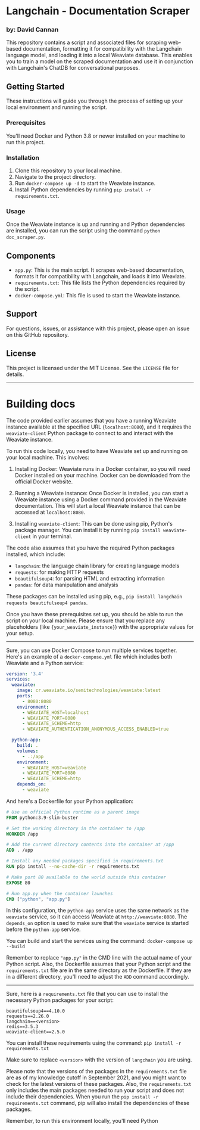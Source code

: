 # Langchain - Documentation Scraper
### by: David Cannan

This repository contains a script and associated files for scraping web-based documentation, formatting it for compatibility with the Langchain language model, and loading it into a local Weaviate database. This enables you to train a model on the scraped documentation and use it in conjunction with Langchain's ChatDB for conversational purposes.

## Getting Started

These instructions will guide you through the process of setting up your local environment and running the script.

### Prerequisites

You'll need Docker and Python 3.8 or newer installed on your machine to run this project.

### Installation

1. Clone this repository to your local machine.
2. Navigate to the project directory.
3. Run `docker-compose up -d` to start the Weaviate instance.
4. Install Python dependencies by running `pip install -r requirements.txt`.

### Usage

Once the Weaviate instance is up and running and Python dependencies are installed, you can run the script using the command `python doc_scraper.py`.

## Components

* `app.py`: This is the main script. It scrapes web-based documentation, formats it for compatibility with Langchain, and loads it into Weaviate.
* `requirements.txt`: This file lists the Python dependencies required by the script.
* `docker-compose.yml`: This file is used to start the Weaviate instance.

## Support

For questions, issues, or assistance with this project, please open an issue on this GitHub repository.

## License

This project is licensed under the MIT License. See the `LICENSE` file for details.



---
# Building docs




The code provided earlier assumes that you have a running Weaviate instance available at the specified URL (`localhost:8080`), and it requires the `weaviate-client` Python package to connect to and interact with the Weaviate instance.

To run this code locally, you need to have Weaviate set up and running on your local machine. This involves:

1. Installing Docker: Weaviate runs in a Docker container, so you will need Docker installed on your machine. Docker can be downloaded from the official Docker website.

2. Running a Weaviate instance: Once Docker is installed, you can start a Weaviate instance using a Docker command provided in the Weaviate documentation. This will start a local Weaviate instance that can be accessed at `localhost:8080`.

3. Installing `weaviate-client`: This can be done using pip, Python's package manager. You can install it by running `pip install weaviate-client` in your terminal.

The code also assumes that you have the required Python packages installed, which include:

- `langchain`: the language chain library for creating language models
- `requests`: for making HTTP requests
- `beautifulsoup4`: for parsing HTML and extracting information
- `pandas`: for data manipulation and analysis

These packages can be installed using pip, e.g., `pip install langchain requests beautifulsoup4 pandas`.

Once you have these prerequisites set up, you should be able to run the script on your local machine. Please ensure that you replace any placeholders (like `{your_weaviate_instance}`) with the appropriate values for your setup.

---

Sure, you can use Docker Compose to run multiple services together. Here's an example of a `docker-compose.yml` file which includes both Weaviate and a Python service:

```yaml
version: '3.4'
services:
  weaviate:
    image: cr.weaviate.io/semitechnologies/weaviate:latest
    ports:
      - 8080:8080
    environment:
      - WEAVIATE_HOST=localhost
      - WEAVIATE_PORT=8080
      - WEAVIATE_SCHEME=http
      - WEAVIATE_AUTHENTICATION_ANONYMOUS_ACCESS_ENABLED=true

  python-app:
    build: .
    volumes:
      - .:/app
    environment:
      - WEAVIATE_HOST=weaviate
      - WEAVIATE_PORT=8080
      - WEAVIATE_SCHEME=http
    depends_on:
      - weaviate
```

And here's a Dockerfile for your Python application:

```Dockerfile
# Use an official Python runtime as a parent image
FROM python:3.9-slim-buster

# Set the working directory in the container to /app
WORKDIR /app

# Add the current directory contents into the container at /app
ADD . /app

# Install any needed packages specified in requirements.txt
RUN pip install --no-cache-dir -r requirements.txt

# Make port 80 available to the world outside this container
EXPOSE 80

# Run app.py when the container launches
CMD ["python", "app.py"]
```

In this configuration, the `python-app` service uses the same network as the `weaviate` service, so it can access Weaviate at `http://weaviate:8080`. The `depends_on` option is used to make sure that the `weaviate` service is started before the `python-app` service.

You can build and start the services using the command: `docker-compose up --build`

Remember to replace `"app.py"` in the CMD line with the actual name of your Python script. Also, the Dockerfile assumes that your Python script and the `requirements.txt` file are in the same directory as the Dockerfile. If they are in a different directory, you'll need to adjust the `ADD` command accordingly.

---

Sure, here is a `requirements.txt` file that you can use to install the necessary Python packages for your script:

```text
beautifulsoup4==4.10.0
requests==2.26.0
langchain==<version>
redis==3.5.3
weaviate-client==2.5.0
```

You can install these requirements using the command: `pip install -r requirements.txt`

Make sure to replace `<version>` with the version of `langchain` you are using.

Please note that the versions of the packages in the `requirements.txt` file are as of my knowledge cutoff in September 2021, and you might want to check for the latest versions of these packages. Also, the `requirements.txt` only includes the main packages needed to run your script and does not include their dependencies. When you run the `pip install -r requirements.txt` command, pip will also install the dependencies of these packages.

Remember, to run this environment locally, you'll need Python
